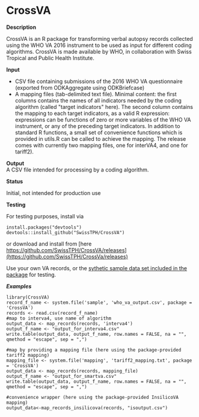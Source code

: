 # CrossVA

**Description** 	

CrossVA is an R package for transforming verbal autopsy records collected using the WHO VA 2016 instrument to be used as input for different coding algorithms. CrossVA is made available by WHO, in collaboration with Swiss Tropical and Public Health Institute.

**Input**		
- CSV file containing submissions of the 2016 WHO VA questionnaire (exported from ODKAggregate using ODKBriefcase)
- A mapping files (tab-delimited text file). Minimal content: the first columns contains the names of all indicators needed by the coding algorithm (called "target indicators" here). The second column contains the mapping to each target indicators, as a valid R expression: expressions can be functions of zero or more variables of the WHO VA instrument, or any of the preceding target indicators. In addition to standard R functions, a small set of convenience functions which is provided in utils.R can be called to achieve the mapping. The release comes with currently two mapping files, one for interVA4, and one for tariff2).

**Output**		
A CSV file intended for processing by a coding algorithm.


**Status**		

Initial, not intended for production use

**Testing**

For testing purposes, install via
```
install.packages("devtools")
devtools::install_github("SwissTPH/CrossVA")
```
or download and install from [here https://github.com/SwissTPH/CrossVA/releases](https://github.com/SwissTPH/CrossVa/releases)

Use your own VA records, or the [sythetic sample data set included in the package](https://github.com/SwissTPH/CrossVA/raw/master/inst/sample/who_va_output.csv) for testing.

***Examples***
```
library(CrossVA)
record_f_name <- system.file('sample', 'who_va_output.csv', package = 'CrossVA')
records <- read.csv(record_f_name)
#map to interva4, use name of algorithm
output_data <- map_records(records, 'interva4')
output_f_name <- "output_for_interva4.csv"
write.table(output_data, output_f_name, row.names = FALSE, na = "", qmethod = "escape", sep = ",")

#map by providing a mapping file (here using the package-provided tariff2 mapping)
mapping_file <- system.file('mapping', 'tariff2_mapping.txt', package = 'CrossVA')
output_data <- map_records(records, mapping_file)
output_f_name <- "output_for_smartva.csv"
write.table(output_data, output_f_name, row.names = FALSE, na = "", qmethod = "escape", sep = ",")

#convenience wrapper (here using the package-provided InsilicoVA mapping)
output_data<-map_records_insilicova(records, "isoutput.csv")
```
